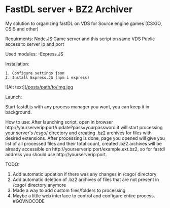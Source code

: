 # FastDL server + BZ2 Archiver
My solution to organizing fastDL on VDS for Source engine games (CS:GO, CS:S and other)

Requirments:
Node.JS
Game server and this script on same VDS
Public access to server ip and port

Used modules:
-Express.JS


Installation:
```
1. Configure settings.json
2. Install Express.JS (npm i express)
```
![Alt text]([/posts/path/to/img.jpg](https://rocugames.ru/setting_conf.png "settings.json configuration")

Launch:

Start fastdl.js with any process manager you want, you can keep it in background.

How to use:
After launching script, open in browser http://yourserverip:port/update?pass=yourpassword 
it will start processing your server's /csgo/ directory and creating .bz2 archives for files with desired extensions.
After processing is done, page you opened will give you list of all processed files and their total count, created .bz2 archives will be already
accessible on http://yourserverip:port/example.ext.bz2, so for fastdl address you should use http://yourserverip:port.

TODO:
1. Add automatic updation if there was any changes in /csgo/ directory
2. Add automatic deletion of .bz2 archives of files that are not present in /csgo/ directory anymore
3. Made a way to add custom files/folders to processing
4. Maybe a little web interface to control and configure entire process.
#GOVNOCODE
